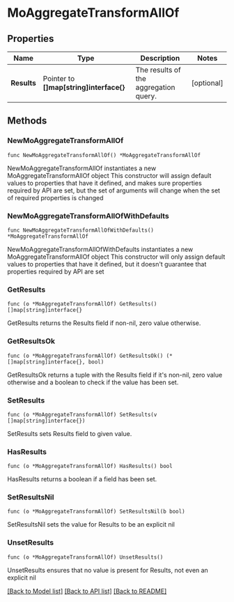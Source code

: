 # MoAggregateTransformAllOf

## Properties

Name | Type | Description | Notes
------------ | ------------- | ------------- | -------------
**Results** | Pointer to **[]map[string]interface{}** | The results of the aggregation query. | [optional] 

## Methods

### NewMoAggregateTransformAllOf

`func NewMoAggregateTransformAllOf() *MoAggregateTransformAllOf`

NewMoAggregateTransformAllOf instantiates a new MoAggregateTransformAllOf object
This constructor will assign default values to properties that have it defined,
and makes sure properties required by API are set, but the set of arguments
will change when the set of required properties is changed

### NewMoAggregateTransformAllOfWithDefaults

`func NewMoAggregateTransformAllOfWithDefaults() *MoAggregateTransformAllOf`

NewMoAggregateTransformAllOfWithDefaults instantiates a new MoAggregateTransformAllOf object
This constructor will only assign default values to properties that have it defined,
but it doesn't guarantee that properties required by API are set

### GetResults

`func (o *MoAggregateTransformAllOf) GetResults() []map[string]interface{}`

GetResults returns the Results field if non-nil, zero value otherwise.

### GetResultsOk

`func (o *MoAggregateTransformAllOf) GetResultsOk() (*[]map[string]interface{}, bool)`

GetResultsOk returns a tuple with the Results field if it's non-nil, zero value otherwise
and a boolean to check if the value has been set.

### SetResults

`func (o *MoAggregateTransformAllOf) SetResults(v []map[string]interface{})`

SetResults sets Results field to given value.

### HasResults

`func (o *MoAggregateTransformAllOf) HasResults() bool`

HasResults returns a boolean if a field has been set.

### SetResultsNil

`func (o *MoAggregateTransformAllOf) SetResultsNil(b bool)`

 SetResultsNil sets the value for Results to be an explicit nil

### UnsetResults
`func (o *MoAggregateTransformAllOf) UnsetResults()`

UnsetResults ensures that no value is present for Results, not even an explicit nil

[[Back to Model list]](../README.md#documentation-for-models) [[Back to API list]](../README.md#documentation-for-api-endpoints) [[Back to README]](../README.md)


